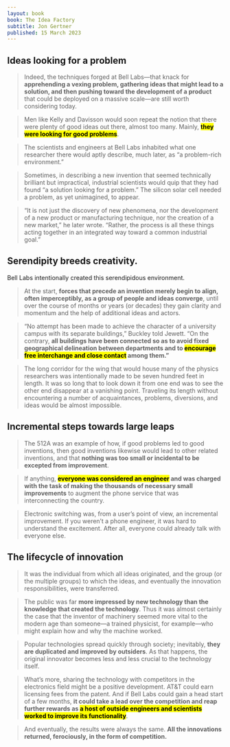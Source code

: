 ```yaml
---
layout: book
book: The Idea Factory
subtitle: Jon Gertner
published: 15 March 2023
---
```


## Ideas looking for a problem

> Indeed, the techniques forged at Bell Labs—that knack for **apprehending a vexing problem, gathering ideas that might lead to a solution, and then pushing toward the development of a product** that could be deployed on a massive scale—are still worth considering today.

> Men like Kelly and Davisson would soon repeat the notion that there were plenty of good ideas out there, almost too many. Mainly, **<mark>they were looking for good problems</mark>**.  

> The scientists and engineers at Bell Labs inhabited what one researcher there would aptly describe, much later, as “a problem-rich environment.”  

> Sometimes, in describing a new invention that seemed technically brilliant but impractical, industrial scientists would quip that they had found “a solution looking for a problem.” The silicon solar cell needed a problem, as yet unimagined, to appear.  

> “It is not just the discovery of new phenomena, nor the development of a new product or manufacturing technique, nor the creation of a new market,” he later wrote. “Rather, the process is all these things acting together in an integrated way toward a common industrial goal.”  

## Serendipity breeds creativity.

Bell Labs intentionally created this serendipidous environment.

> At the start, **forces that precede an invention merely begin to align, often imperceptibly, as a group of people and ideas converge**, until over the course of months or years (or decades) they gain clarity and momentum and the help of additional ideas and actors.  

> “No attempt has been made to achieve the character of a university campus with its separate buildings,” Buckley told Jewett. “On the contrary, **all buildings have been connected so as to avoid fixed geographical delineation between departments and to <mark>encourage free interchange and close contact</mark> among them.”** 

> The long corridor for the wing that would house many of the physics researchers was intentionally made to be seven hundred feet in length. It was so long that to look down it from one end was to see the other end disappear at a vanishing point. Traveling its length without encountering a number of acquaintances, problems, diversions, and ideas would be almost impossible.  

## Incremental steps towards large leaps
> The 512A was an example of how, if good problems led to good inventions, then good inventions likewise would lead to other related inventions, and that **nothing was too small or incidental to be excepted from improvement**.  

> If anything, **<mark>everyone was considered an engineer</mark> and was charged with the task of making the thousands of necessary small improvements** to augment the phone service that was interconnecting the country.  

> Electronic switching was, from a user’s point of view, an incremental improvement. If you weren’t a phone engineer, it was hard to understand the excitement. After all, everyone could already talk with everyone else.  

## The lifecycle of innovation
> It was the individual from which all ideas originated, and the group (or the multiple groups) to which the ideas, and eventually the innovation responsibilities, were transferred.  

> The public was far **more impressed by new technology than the knowledge that created the technology**. Thus it was almost certainly the case that the inventor of machinery seemed more vital to the modern age than someone—a trained physicist, for example—who might explain how and why the machine worked.  

> Popular technologies spread quickly through society; inevitably, **they are duplicated and improved by outsiders**. As that happens, the original innovator becomes less and less crucial to the technology itself.  

> What’s more, sharing the technology with competitors in the electronics field might be a positive development. AT&T could earn licensing fees from the patent. And if Bell Labs could gain a head start of a few months, **it could take a lead over the competition and reap further rewards as <mark>a host of outside engineers and scientists worked to improve its functionality</mark>**.  

> And eventually, the results were always the same. **All the innovations returned, ferociously, in the form of competition.**  